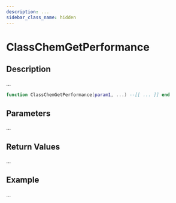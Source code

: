 ```yaml
---
description: ...
sidebar_class_name: hidden
---
```


# ClassChemGetPerformance

## Description

...

```lua
function ClassChemGetPerformance(param1, ...) --[[ ... ]] end
```

## Parameters

...

## Return Values

...

## Example

...


